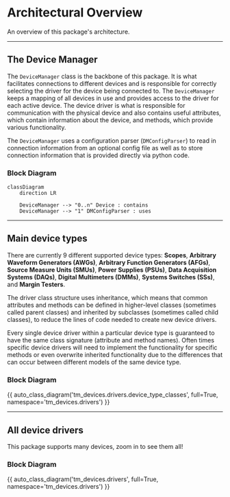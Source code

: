 # Architectural Overview

An overview of this package's architecture.

---

## The Device Manager

The `DeviceManager` class is the backbone of this package. It is what
facilitates connections to different devices and is responsible for correctly
selecting the driver for the device being connected to. The `DeviceManager`
keeps a mapping of all devices in use and provides access to the driver for each
active device. The device driver is what is responsible for communication with
the physical device and also contains useful attributes, which contain
information about the device, and methods, which provide various functionality.

The `DeviceManager` uses a configuration parser (`DMConfigParser`) to read in
connection information from an optional config file as well as to store
connection information that is provided directly via python code.

### Block Diagram

```mermaid
classDiagram
    direction LR

    DeviceManager --> "0..n" Device : contains
    DeviceManager --> "1" DMConfigParser : uses
```

---

## Main device types

There are currently 9 different supported device types: **Scopes**, **Arbitrary
Waveform Generators (AWGs)**, **Arbitrary Function Generators (AFGs)**, **Source
Measure Units (SMUs)**, **Power Supplies (PSUs)**, **Data Acquisition Systems
(DAQs)**, **Digital Multimeters (DMMs)**, **Systems Switches (SSs)**, and
**Margin Testers**.

The driver class structure uses inheritance, which means that common attributes
and methods can be defined in higher-level classes (sometimes called parent
classes) and inherited by subclasses (sometimes called child classes), to reduce
the lines of code needed to create new device drivers.

Every single device driver within a particular device type is guaranteed to have
the same class signature (attribute and method names). Often times specific
device drivers will need to implement the functionality for specific methods or
even overwrite inherited functionality due to the differences that can occur
between different models of the same device type.

### Block Diagram

{{ auto_class_diagram('tm_devices.drivers.device_type_classes', full=True, namespace='tm_devices.drivers') }}

---

## All device drivers

This package supports many devices, zoom in to see them all!

### Block Diagram

{{ auto_class_diagram('tm_devices.drivers', full=True, namespace='tm_devices.drivers') }}
